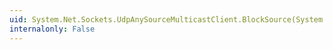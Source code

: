 ```yaml
---
uid: System.Net.Sockets.UdpAnySourceMulticastClient.BlockSource(System.Net.IPAddress)
internalonly: False
---
```

